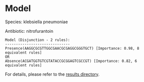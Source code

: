
# Model

Species: klebsiella pneumoniae

Antibiotic: nitrofurantoin

```
Model (Disjunction - 2 rules):
------------------------------
Presence(AAGGCGCGTTGGCGAACGCGAGGCGGGTGCT) [Importance: 0.98, 8 equivalent rules]
OR
Absence(ACGATGGTGTCGTATACCGCGGAGTCGCCGT) [Importance: 0.82, 6 equivalent rules]

```

For details, please refer to the [results directory](../../../../../results/scm_b/klebsiella%20pneumoniae/nitrofurantoin/repeat_1/).

